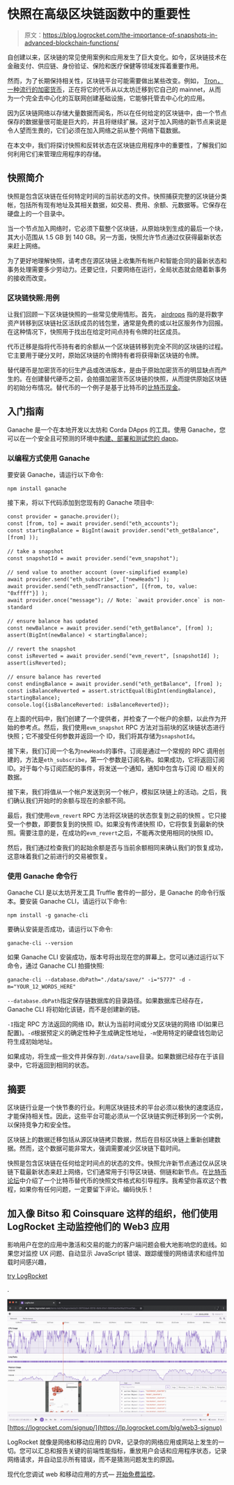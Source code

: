 # 快照在高级区块链函数中的重要性

> 原文：<https://blog.logrocket.com/the-importance-of-snapshots-in-advanced-blockchain-functions/>

自创建以来，区块链的常见使用案例和应用发生了巨大变化。如今，区块链技术在金融支付、供应链、身份验证、保险和医疗保健等领域发挥着重要作用。

然而，为了长期保持相关性，区块链平台可能需要做出某些改变。例如， [Tron，一种流行的加密货币](https://tron.network)，正在将它的代币从以太坊迁移到它自己的 mainnet，从而为一个完全去中心化的互联网创建基础设施，它能够托管去中心化的应用。

因为区块链网络以存储大量数据而闻名，所以在任何给定的区块链中，由一个节点保存的数据量很可能是巨大的，并且将继续扩展。这对于加入网络的新节点来说是令人望而生畏的，它们必须在加入网络之前从整个网络下载数据。

在本文中，我们将探讨快照和反转状态在区块链应用程序中的重要性，了解我们如何利用它们来管理应用程序的存储。

## 快照简介

快照是包含区块链在任何特定时间的当前状态的文件。快照捕获完整的区块链分类帐，包括所有现有地址及其相关数据，如交易、费用、余额、元数据等。它保存在硬盘上的一个目录中。

当一个节点加入网络时，它必须下载整个区块链，从原始块到生成的最后一个块，其大小范围从 1.5 GB 到 140 GB。另一方面，快照允许节点通过仅获得最新状态来赶上网络。

为了更好地理解快照，请考虑在源区块链上收集所有帐户和智能合同的最新状态和事务处理需要多少劳动力。还要记住，只要网络在运行，全局状态就会随着新事务的接收而改变。

### 区块链快照:用例

让我们回顾一下区块链快照的一些常见使用情形。首先， [airdrops](https://www.investopedia.com/terms/a/airdrop-cryptocurrency.asp) 指的是将数字资产转移到区块链社区活跃成员的钱包里，通常是免费的或以社区服务作为回报。在这种情况下，快照用于找出在给定时间点持有令牌的社区成员。

代币迁移是指将代币持有者的余额从一个区块链转移到完全不同的区块链的过程。它主要用于硬分叉时，原始区块链的令牌持有者将获得新区块链的令牌。

替代硬币是加密货币的衍生产品或改进版本，是由于原始加密货币的明显缺点而产生的。在创建替代硬币之前，会拍摄加密货币区块链的快照，从而提供原始区块链的初始分布情况。替代币的一个例子是基于比特币的[比特币现金](https://www.investopedia.com/terms/b/bitcoin-cash.asp)。

## 入门指南

Ganache 是一个在本地开发以太坊和 Corda DApps 的工具。使用 Ganache，您可以在一个安全且可预测的环境中[构建、部署和测试您的 dapp](https://blog.logrocket.com/develop-test-deploy-smart-contracts-ganache/)。

### 以编程方式使用 Ganache

要安装 Ganache，请运行以下命令:

```
npm install ganache

```

接下来，将以下代码添加到您现有的 Ganache 项目中:

```
const provider = ganache.provider();
const [from, to] = await provider.send("eth_accounts");
const startingBalance = BigInt(await provider.send("eth_getBalance", [from] ));

// take a snapshot
const snapshotId = await provider.send("evm_snapshot");

// send value to another account (over-simplified example)
await provider.send("eth_subscribe", ["newHeads"] );
await provider.send("eth_sendTransaction", [{from, to, value: "0xffff"}] );
await provider.once("message"); // Note: `await provider.once` is non-standard

// ensure balance has updated
const newBalance = await provider.send("eth_getBalance", [from] );
assert(BigInt(newBalance) < startingBalance);

// revert the snapshot
const isReverted = await provider.send("evm_revert", [snapshotId] );
assert(isReverted);

// ensure balance has reverted
const endingBalance = await provider.send("eth_getBalance", [from] );
const isBalanceReverted = assert.strictEqual(BigInt(endingBalance), startingBalance);
console.log({isBalanceReverted: isBalanceReverted});

```

在上面的代码中，我们创建了一个提供者，并检查了一个帐户的余额，以此作为开始的参考点。然后，我们使用`evm_snapshot` RPC 方法对当前块的区块链状态进行快照；它不接受任何参数并返回一个 ID，我们将其存储为`snapshotId`。

接下来，我们订阅一个名为`newHeads`的事件。订阅是通过一个常规的 RPC 调用创建的，方法是`eth_subscribe`，第一个参数是订阅名称。如果成功，它将返回订阅 ID。对于每个与订阅匹配的事件，将发送一个通知，通知中包含与订阅 ID 相关的数据。

接下来，我们将值从一个帐户发送到另一个帐户，模拟区块链上的活动。之后，我们确认我们开始时的余额与现在的余额不同。

最后，我们使用`evm_revert` RPC 方法将区块链的状态恢复到之前的快照 。它只接受一个参数，即要恢复到的快照 ID。如果没有传递快照 ID，它将恢复到最新的快照。需要注意的是，在成功的`evm_revert`之后，不能再次使用相同的快照 ID。

然后，我们通过检查我们的起始余额是否与当前余额相同来确认我们的恢复成功，这意味着我们之前进行的交易被恢复。

### 使用 Ganache 命令行

Ganache CLI 是以太坊开发工具 Truffle 套件的一部分，是 Ganache 的命令行版本。要安装 Ganache CLI，请运行以下命令:

```
npm install -g ganache-cli

```

要确认安装是否成功，请运行以下命令:

```
ganache-cli --version

```

如果 Ganache CLI 安装成功，版本号将出现在您的屏幕上。您可以通过运行以下命令，通过 Ganache CLI 拍摄快照:

```
ganache-cli --database.dbPath="./data/save/" -i="5777" -d -m="YOUR_12_WORDS_HERE"

```

`--database.dbPath`指定保存链数据库的目录路径。如果数据库已经存在，Ganache CLI 将初始化该链，而不是创建新的链。

`-I`指定 RPC 方法返回的网络 ID。默认为当前时间或分叉区块链的网络 ID(如果已配置)。`-d`根据预定义的确定性种子生成确定性地址，`-m`使用特定的硬盘钱包助记符生成初始地址。

如果成功，将生成一些文件并保存到`./data/save`目录。如果数据已经存在于该目录中，它将返回到相同的状态。

## 摘要

区块链行业是一个快节奏的行业。利用区块链技术的平台必须以极快的速度适应，才能保持相关性。因此，这些平台可能必须从一个区块链实例迁移到另一个实例，以保持竞争力和安全性。

区块链上的数据迁移包括从源区块链拷贝数据，然后在目标区块链上重新创建数据。然而，这个数据可能非常大，强调需要减少区块链下载时间。

快照是包含区块链在任何给定时间点的状态的文件。快照允许新节点通过仅从区块链下载最新状态来赶上网络，它们通常用于引导区块链、侧链和新节点。在[比特币论坛](https://bitcointalk.org/index.php?topic=563972.0)中介绍了一个比特币替代币的快照文件格式和引导程序。我希望你喜欢这个教程，如果你有任何问题，一定要留下评论。编码快乐！

## 加入像 Bitso 和 Coinsquare 这样的组织，他们使用 LogRocket 主动监控他们的 Web3 应用

影响用户在您的应用中激活和交易的能力的客户端问题会极大地影响您的底线。如果您对监控 UX 问题、自动显示 JavaScript 错误、跟踪缓慢的网络请求和组件加载时间感兴趣，

[try LogRocket](https://lp.logrocket.com/blg/web3-signup)

.

[![LogRocket Dashboard Free Trial Banner](img/dacb06c713aec161ffeaffae5bd048cd.png)](https://lp.logrocket.com/blg/web3-signup)[https://logrocket.com/signup/](https://lp.logrocket.com/blg/web3-signup)

LogRocket 就像是网络和移动应用的 DVR，记录你的网络应用或网站上发生的一切。您可以汇总和报告关键的前端性能指标，重放用户会话和应用程序状态，记录网络请求，并自动显示所有错误，而不是猜测问题发生的原因。

现代化您调试 web 和移动应用的方式— [开始免费监控](https://lp.logrocket.com/blg/web3-signup)。